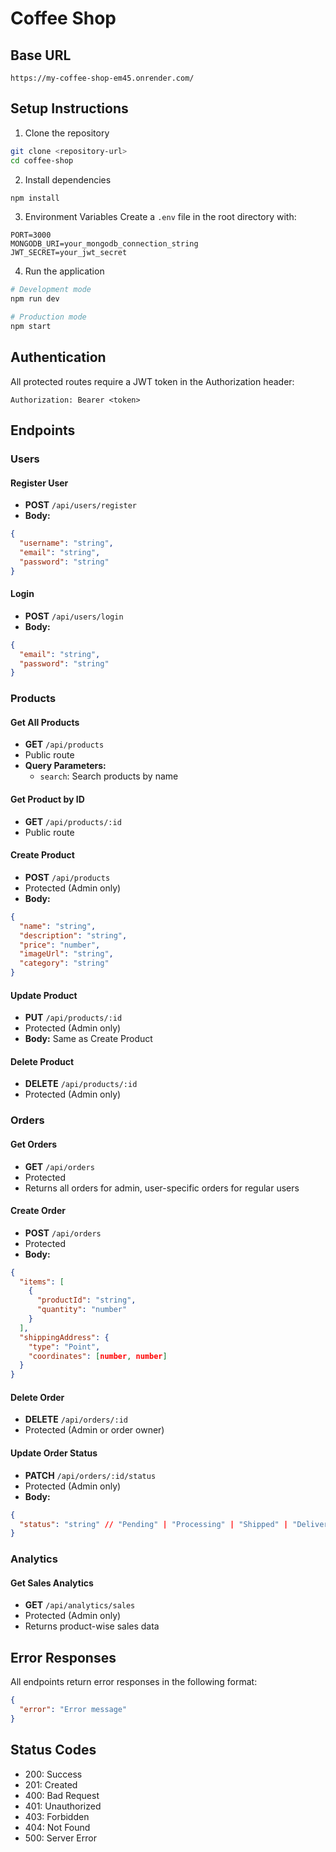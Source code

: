 # Coffee Shop

## Base URL
```
https://my-coffee-shop-em45.onrender.com/
```

## Setup Instructions
1. Clone the repository
```bash
git clone <repository-url>
cd coffee-shop
```

2. Install dependencies
```bash
npm install
```

3. Environment Variables
Create a `.env` file in the root directory with:
```
PORT=3000
MONGODB_URI=your_mongodb_connection_string
JWT_SECRET=your_jwt_secret
```

4. Run the application
```bash
# Development mode
npm run dev

# Production mode
npm start
```

## Authentication
All protected routes require a JWT token in the Authorization header:
```
Authorization: Bearer <token>
```

## Endpoints

### Users
#### Register User
- **POST** `/api/users/register`
- **Body:**
```json
{
  "username": "string",
  "email": "string",
  "password": "string"
}
```

#### Login
- **POST** `/api/users/login`
- **Body:**
```json
{
  "email": "string",
  "password": "string"
}
```

### Products
#### Get All Products
- **GET** `/api/products`
- Public route
- **Query Parameters:**
  - `search`: Search products by name

#### Get Product by ID
- **GET** `/api/products/:id`
- Public route

#### Create Product
- **POST** `/api/products`
- Protected (Admin only)
- **Body:**
```json
{
  "name": "string",
  "description": "string",
  "price": "number",
  "imageUrl": "string",
  "category": "string"
}
```

#### Update Product
- **PUT** `/api/products/:id`
- Protected (Admin only)
- **Body:** Same as Create Product

#### Delete Product
- **DELETE** `/api/products/:id`
- Protected (Admin only)

### Orders
#### Get Orders
- **GET** `/api/orders`
- Protected
- Returns all orders for admin, user-specific orders for regular users

#### Create Order
- **POST** `/api/orders`
- Protected
- **Body:**
```json
{
  "items": [
    {
      "productId": "string",
      "quantity": "number"
    }
  ],
  "shippingAddress": {
    "type": "Point",
    "coordinates": [number, number]
  }
}
```

#### Delete Order
- **DELETE** `/api/orders/:id`
- Protected (Admin or order owner)

#### Update Order Status
- **PATCH** `/api/orders/:id/status`
- Protected (Admin only)
- **Body:**
```json
{
  "status": "string" // "Pending" | "Processing" | "Shipped" | "Delivered"
}
```

### Analytics
#### Get Sales Analytics
- **GET** `/api/analytics/sales`
- Protected (Admin only)
- Returns product-wise sales data

## Error Responses
All endpoints return error responses in the following format:
```json
{
  "error": "Error message"
}
```

## Status Codes
- 200: Success
- 201: Created
- 400: Bad Request
- 401: Unauthorized
- 403: Forbidden
- 404: Not Found
- 500: Server Error
````
